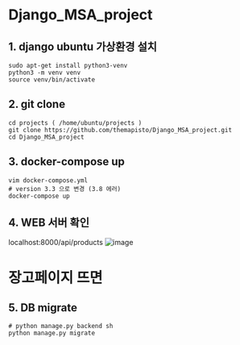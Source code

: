 # Django_MSA_project

## 1. django ubuntu 가상환경 설치
```
sudo apt-get install python3-venv
python3 -m venv venv
source venv/bin/activate
```

## 2. git clone
```
cd projects ( /home/ubuntu/projects )
git clone https://github.com/themapisto/Django_MSA_project.git
cd Django_MSA_project
```
## 3. docker-compose up
```
vim docker-compose.yml 
# version 3.3 으로 변경 (3.8 에러)
docker-compose up
```
## 4. WEB 서버 확인
localhost:8000/api/products
![image](https://user-images.githubusercontent.com/52188918/176075642-ab57647e-1434-42d4-a788-488b952d0a0b.png)

# 장고페이지 뜨면 

## 5. DB migrate
``` 
# python manage.py backend sh
python manage.py migrate
```
